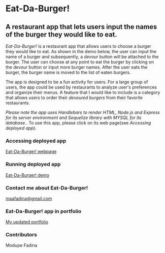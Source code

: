 # Eat-Da-Burger!
## A restaurant app that lets users input the names of the burger they would like to eat.

*Eat-Da-Burger!* is a restaurant app that allows users to choose a burger they would like to eat. As shown in the demo below, the user can input the name of a burger and subsequently, a *devour* button will be attached to the burger. The user can choose at any point to eat the burger by clicking on the *devour* button or input more burger names. After the user eats the burger, the burger name is moved to the list of eaten burgers.

The app is designed to be a fun activity for users. For a large group of users, the app could be used by restaurants to analyze user's preferences and organize their menus. A feature that I would like to include is a category that allows users to order their *devoured burgers* from their favorite restaurants.

*Please note the app uses Handlebars to render HTML, Node.js and Express for its server environment and Sequelize library with MYSQL for its database.*. To use this app, please click on its web page(see *Accessing deployed app*).

### Accessing deployed app
[Eat-Da-Burger! webpage](https://pure-hollows-90048.herokuapp.com/)

### Running deployed app
[Eat-Da-Burger! demo](https://drive.google.com/file/d/1V3j3DDri9f7vH3RevbcN6BeDv5x_YxCP/view)               

### Contact me about Eat-Da-Burger!
<maafadina@gmail.com>

### Eat-Da-Burger! app in portfolio
[My updated portfolio](https://mosfad.github.io/Portfolio-One/)

### Contributors 
Modupe Fadina